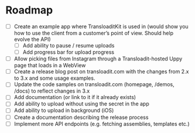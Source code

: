 # Roadmap

- [ ] Create an example app where TransloaditKit is used in (would show you how to use the client from a customer’s point of view. Should help evolve the API)
   - [ ] Add ability to pause / resume uploads
   - [ ] Add progress bar for upload progress 
- [ ] Allow picking files from Instagram through a Transloadit-hosted Uppy page that loads in a WebView
- [ ] Create a release blog post on transloadit.com with the changes from 2.x to 3.x and some usage examples.
- [ ] Update the code samples on transloadit.com (homepage, /demos, /docs) to reflect changes in 3.x
- [ ] Add documentation (or link to it if it already exists)
- [ ] Add ability to upload without using the secret in the app
- [ ] Add ability to upload in background (iOS)
- [ ] Create a documentation describing the release process
- [ ] Implement more API endpoints (e.g. fetching assemblies, templates etc.)
